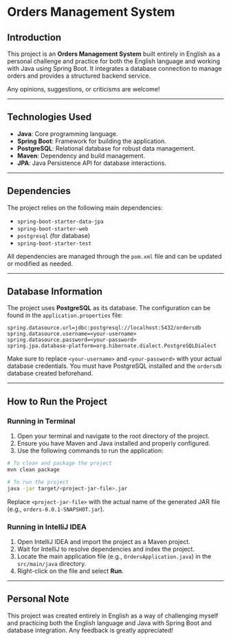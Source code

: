 # Orders Management System

## Introduction
This project is an **Orders Management System** built entirely in English as a personal challenge and practice for both the English language and working with Java using Spring Boot. It integrates a database connection to manage orders and provides a structured backend service.

Any opinions, suggestions, or criticisms are welcome!

---

## Technologies Used
- **Java**: Core programming language.
- **Spring Boot**: Framework for building the application.
- **PostgreSQL**: Relational database for robust data management.
- **Maven**: Dependency and build management.
- **JPA**: Java Persistence API for database interactions.

---

## Dependencies
The project relies on the following main dependencies:

- `spring-boot-starter-data-jpa`
- `spring-boot-starter-web`
- `postgresql` (for database)
- `spring-boot-starter-test`

All dependencies are managed through the `pom.xml` file and can be updated or modified as needed.

---

## Database Information
The project uses **PostgreSQL** as its database. The configuration can be found in the `application.properties` file:

```
spring.datasource.url=jdbc:postgresql://localhost:5432/ordersdb
spring.datasource.username=<your-username>
spring.datasource.password=<your-password>
spring.jpa.database-platform=org.hibernate.dialect.PostgreSQLDialect
```

Make sure to replace `<your-username>` and `<your-password>` with your actual database credentials. You must have PostgreSQL installed and the `ordersdb` database created beforehand.

---

## How to Run the Project

### Running in Terminal
1. Open your terminal and navigate to the root directory of the project.
2. Ensure you have Maven and Java installed and properly configured.
3. Use the following commands to run the application:

```bash
# To clean and package the project
mvn clean package

# To run the project
java -jar target/<project-jar-file>.jar
```

Replace `<project-jar-file>` with the actual name of the generated JAR file (e.g., `orders-0.0.1-SNAPSHOT.jar`).

### Running in IntelliJ IDEA
1. Open IntelliJ IDEA and import the project as a Maven project.
2. Wait for IntelliJ to resolve dependencies and index the project.
3. Locate the main application file (e.g., `OrdersApplication.java`) in the `src/main/java` directory.
4. Right-click on the file and select **Run**.

---

## Personal Note
This project was created entirely in English as a way of challenging myself and practicing both the English language and Java with Spring Boot and database integration. Any feedback is greatly appreciated!

